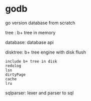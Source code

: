 # godb
go version database from scratch

tree : b+ tree in memory

database: database api

disktree: b+ tree engine with disk flush
    
    include b+ tree in disk 
    redolog
    lsn
    dirtyPage
    cache
    lru

sqlparser: lexer and parser to sql
